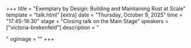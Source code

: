 +++
title = "Exemplary by Design: Building and Maintaining Rust at Scale"
template = "talk.html"
[extra]
  date = "Thursday, October 9, 2025"
  time = "17:45-18:30"
  stage = "Closing talk on the Main Stage"
  speakers = ["victoria-brekenfeld"]
  description = "<p></p>"
  ogimage = ""
+++

